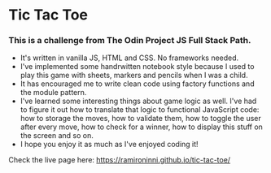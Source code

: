 # Tic Tac Toe
### This is a challenge from The Odin Project JS Full Stack Path. 

- It's written in vanilla JS, HTML and CSS. No frameworks needed.
- I've implemented some handrwitten notebook style because I used to play this game with sheets, markers and pencils when I was a child.
- It has encouraged me to write clean code using factory functions and the module pattern. 
- I've learned some interesting things about game logic as well. I've had to figure it out how to translate that logic to functional JavaScript code: how to storage the moves, how to validate them, how to toggle the user after every move, how to check for a winner, how to display this stuff on the screen and so on.
- I hope you enjoy it as much as I've enjoyed coding it!

Check the live page here: https://ramironinni.github.io/tic-tac-toe/